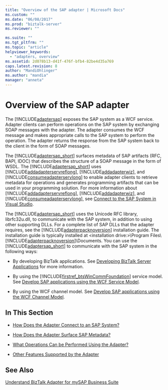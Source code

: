 ```yaml
---
title: "Overview of the SAP adapter | Microsoft Docs"
ms.custom: ""
ms.date: "06/08/2017"
ms.prod: "biztalk-server"
ms.reviewer: ""

ms.suite: ""
ms.tgt_pltfrm: ""
ms.topic: "article"
helpviewer_keywords: 
  - "adapters, overview"
ms.assetid: 2d078b13-d41f-476f-bfb4-82be4d35a769
caps.latest.revision: 8
author: "MandiOhlinger"
ms.author: "mandia"
manager: "anneta"
---
```

# Overview of the SAP adapter
The [!INCLUDE[adaptersap](../../includes/adaptersap-md.md)] exposes the SAP system as a WCF service. Adapter clients can perform operations on the SAP system by exchanging SOAP messages with the adapter. The adapter consumes the WCF message and makes appropriate calls to the SAP system to perform the operation. The adapter returns the response from the SAP system back to the client in the form of SOAP messages.  
  
 The [!INCLUDE[adaptersap_short](../../includes/adaptersap-short-md.md)] surfaces metadata of SAP artifacts (RFC, BAPI, IDOC) that describes the structure of a SOAP message in the form of WSDL. The [!INCLUDE[adaptersap_short](../../includes/adaptersap-short-md.md)] uses [!INCLUDE[addadapterservreflong](../../includes/addadapterservreflong-md.md)], [!INCLUDE[addadapterwiz](../../includes/addadapterwiz-md.md)], and [!INCLUDE[consumeadapterservlong](../../includes/consumeadapterservlong-md.md)] to enable adapter clients to retrieve metadata for operations and generates programming artifacts that can be used in your programming solution. For more information about [!INCLUDE[addadapterservreflong](../../includes/addadapterservreflong-md.md)], [!INCLUDE[addadapterwiz](../../includes/addadapterwiz-md.md)], and [!INCLUDE[consumeadapterservlong](../../includes/consumeadapterservlong-md.md)], see [Connect to the SAP System in Visual Studio](../../adapters-and-accelerators/adapter-sap/connect-to-the-sap-system-in-visual-studio.md).  
  
 The [!INCLUDE[adaptersap_short](../../includes/adaptersap-short-md.md)] uses the Unicode RFC library, librfc32u.dll, to communicate with the SAP system, in addition to using other supporting DLLs. For a complete list of SAP DLLs that the adapter requires, see the [!INCLUDE[adapterpacknoversion](../../includes/adapterpacknoversion-md.md)] installation guide. The installation guide is typically installed at \<installation drive:>\Program Files\\[!INCLUDE[adapterpacknoversion](../../includes/adapterpacknoversion-md.md)]\Documents. You can use the [!INCLUDE[adaptersap_short](../../includes/adaptersap-short-md.md)] to communicate with the SAP system in the following ways:  
  
-   By developing BizTalk applications. See [Developing BizTalk Server Applications](../../core/developing-biztalk-server-applications.md) for more information.  
  
-   By using the [!INCLUDE[firstref_btsWinCommFoundation](../../includes/firstref-btswincommfoundation-md.md)] service model. See [Develop SAP applications using the WCF Service Model](../../adapters-and-accelerators/adapter-sap/develop-sap-applications-using-the-wcf-service-model.md).
  
-   By using the WCF channel model. See [Develop SAP applications using the WCF Channel Model](../../adapters-and-accelerators/adapter-sap/develop-sap-applications-using-the-wcf-channel-model.md).
  
## In This Section  
  
-   [How Does the Adapter Connect to an SAP System?](https://msdn.microsoft.com/library/cc185540.aspx)  
  
-   [How Does the Adapter Surface SAP Metadata?](https://msdn.microsoft.com/library/dd788039.aspx)  
  
-   [What Operations Can be Performed Using the Adapter?](https://msdn.microsoft.com/library/dd788159.aspx)  
  
-   [Other Features Supported by the Adapter](https://msdn.microsoft.com/library/dd788022.aspx)  
  
## See Also  
 [Understand BizTalk Adapter for mySAP Business Suite](../../adapters-and-accelerators/adapter-sap/understand-biztalk-adapter-for-mysap-business-suite.md)